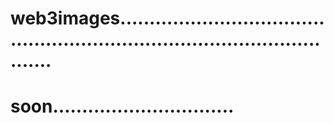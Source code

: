 # web3images...............................................................................................
# soon...............................
